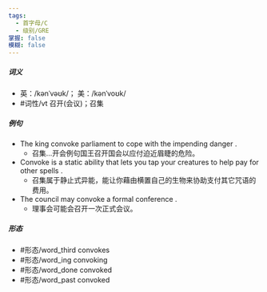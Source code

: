 ```yaml
---
tags:
  - 首字母/C
  - 级别/GRE
掌握: false
模糊: false
---
```

##### 词义
- 英：/kənˈvəʊk/； 美：/kənˈvoʊk/
- #词性/vt  召开(会议)；召集
##### 例句
- The king convoke parliament to cope with the impending danger .
	- 召集…开会例句国王召开国会以应付迫近眉睫的危险。
- Convoke is a static ability that lets you tap your creatures to help pay for other spells .
	- 召集属于静止式异能，能让你藉由横置自己的生物来协助支付其它咒语的费用。
- The council may convoke a formal conference .
	- 理事会可能会召开一次正式会议。
##### 形态
- #形态/word_third convokes
- #形态/word_ing convoking
- #形态/word_done convoked
- #形态/word_past convoked
